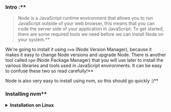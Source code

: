 ### Intro :**



>Node is a JavaScript runtime environment that allows you to run JavaScript outside of your web browser, this means that you can code the server side of your application in JavaScript. To get started, there are some required tools we need before we can install Node on your system.**


We're going to install it using `nvm` (Node Version Manager), because it makes it easy to change Node versions and upgrade Node. There is another tool called `npm` (Node Package Manager) that you will use later to install the various libraries and tools used in JavaScript environments. It can be easy to confuse these two so read carefully!**


Node is also very easy to install using nvm, so this should go quickly :)**


### Installing nvm**


<details>
  <summary><b>Installation on Linux</b></summary>**


#### **Step 0: Prerequisites 
To install nvm properly, you'll need `curl`. Simply run the command below:**


~~~bash
sudo apt install curl
~~~ **


#### **Step 1: Downloading and Installing `nvm`**


Simply run this command:**


~~~bash
curl -o- https://raw.githubusercontent.com/nvm-sh/nvm/v0.35.3/install.sh | bash
~~~**


This will install `nvm`**


#### **Step 2: Initializing `nvm`**


In the terminal there should be some directions on how to initialize `nvm`, if not, (or if you don't feel like copying from the terminal), run these commands:**


~~~bash
export NVM_DIR="$([ -z "${XDG_CONFIG_HOME-}" ] && printf %s "${HOME}/.nvm" || printf %s "${XDG_CONFIG_HOME}/nvm")"
[ -s "$NVM_DIR/nvm.sh" ] && \. "$NVM_DIR/nvm.sh" # This loads nvm
~~~**


You can verify `nvm` is installed by running the command:**


~~~BASH
command -v nvm
~~~**


if this returns `nvm: command not found` close the terminal and re-open it.**


</details>**


<details>
  <summary><b>Installation on macOS</b></summary>
  <br/>
  
On macOS 10.15 and above, the default shell is now zsh. During installation, nvm will look for a `.zshrc` file in your user home directory. By default, this file does not exist so we need to create it.**


To create the `.zshrc` file and start the nvm installation, run the following commands:**


~~~bash
touch ~/.zshrc
~~~**


~~~bash
curl -o- https://raw.githubusercontent.com/nvm-sh/nvm/v0.35.3/install.sh | bash
~~~**


Restart your terminal, or copy and paste the following into your terminal and press enter: **


~~~bash
export NVM_DIR="$HOME/.nvm"
[ -s "$NVM_DIR/nvm.sh" ] && \. "$NVM_DIR/nvm.sh" # This loads nvm
[ -s "$NVM_DIR/bash_completion" ] && \. "$NVM_DIR/bash_completion" # This loads nvm bash_completion
~~~**


Test your nvm installation by running:**


~~~bash
nvm --version.
~~~**


For more information, view [NVM's github documentation](https://github.com/nvm-sh/nvm#installation-and-update).**


</details>**


### Installing Node**


Now that we have `nvm` installed, we can install Node.**


#### **Step 1: Installation**


Run:**


~~~bash
nvm install --lts
~~~**


This will install the most recent stable version of Node, and you'll see a lot of output in the terminal. If everything worked, you should see something similar to this somewhere in the lines of output:**


~~~bash
Downloading and installing Node v16.xx.x...
~~~**


If not, close the terminal, re-open it and run `nvm install node` again.**


#### **Step 2: Setting the Node Version**


We need to tell `nvm` which version of Node to use when we run the `node` command. It's easy, just run the following command:**


~~~bash
nvm use node
~~~**


Now when you run `node -v` you should see `v16.xx.x` or something similar.**


If you see that, you have successfully installed Node!

